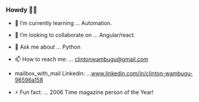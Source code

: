 ### Howdy 👋🤠

<!--
**Clinton-dev/clinton-dev** is a ✨ _special_ ✨ repository because its `README.md` (this file) appears on your GitHub profile.

Here are some ideas to get you started:
- 🔭 I’m currently working on ...
- 💬 Ask me about ... ruby
- 📫 How to reach me: ...
- 🤔 I’m looking for help with ... AWS

-->

- 🌱 I’m currently learning ... Automation.
- 👯 I’m looking to collaborate on ... Angular/react.
- 💬 Ask me about ... Python
- 📫 How to reach me: ... clintonwambugu@gmail.com
- mailbox_with_mail Linkedin: ...www.linkedin.com/in/clinton-wambugu-96596a158
 
- ⚡ Fun fact: ...  2006 Time magazine person of the Year!

